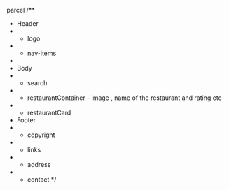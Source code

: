
parcel 
/**
 * Header
 *  - logo
 *  - nav-items
 *
 * Body
 *  - search
 *  - restaurantContainer - image , name of the restaurant and rating etc
 *  - restaurantCard
 * Footer
 *  - copyright
 *  - links
 *  - address
 *  - contact
 */
